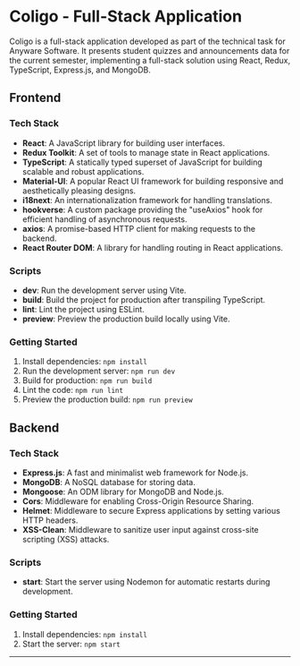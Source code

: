 # Coligo - Full-Stack Application

Coligo is a full-stack application developed as part of the technical task for Anyware Software. It presents student quizzes and announcements data for the current semester, implementing a full-stack solution using React, Redux, TypeScript, Express.js, and MongoDB.

## Frontend

### Tech Stack

- **React**: A JavaScript library for building user interfaces.
- **Redux Toolkit**: A set of tools to manage state in React applications.
- **TypeScript**: A statically typed superset of JavaScript for building scalable and robust applications.
- **Material-UI**: A popular React UI framework for building responsive and aesthetically pleasing designs.
- **i18next**: An internationalization framework for handling translations.
- **hookverse**: A custom package providing the "useAxios" hook for efficient handling of asynchronous requests.
- **axios**: A promise-based HTTP client for making requests to the backend.
- **React Router DOM**: A library for handling routing in React applications.

### Scripts

- **dev**: Run the development server using Vite.
- **build**: Build the project for production after transpiling TypeScript.
- **lint**: Lint the project using ESLint.
- **preview**: Preview the production build locally using Vite.

### Getting Started

1. Install dependencies: `npm install`
2. Run the development server: `npm run dev`
3. Build for production: `npm run build`
4. Lint the code: `npm run lint`
5. Preview the production build: `npm run preview`

## Backend

### Tech Stack

- **Express.js**: A fast and minimalist web framework for Node.js.
- **MongoDB**: A NoSQL database for storing data.
- **Mongoose**: An ODM library for MongoDB and Node.js.
- **Cors**: Middleware for enabling Cross-Origin Resource Sharing.
- **Helmet**: Middleware to secure Express applications by setting various HTTP headers.
- **XSS-Clean**: Middleware to sanitize user input against cross-site scripting (XSS) attacks.

### Scripts

- **start**: Start the server using Nodemon for automatic restarts during development.

### Getting Started

1. Install dependencies: `npm install`
2. Start the server: `npm start`

---